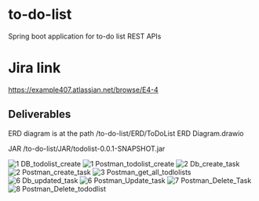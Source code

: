 # to-do-list
Spring boot application for to-do list REST APIs

# Jira link
https://example407.atlassian.net/browse/E4-4

## Deliverables
ERD diagram is at the path 
/to-do-list/ERD/ToDoList ERD Diagram.drawio

 JAR
/to-do-list/JAR/todolist-0.0.1-SNAPSHOT.jar

![1 DB_todolist_create](https://user-images.githubusercontent.com/99187387/161153945-69853e54-71b9-4644-b871-d1ddd6326482.JPG)
![1 Postman_todolist_create](https://user-images.githubusercontent.com/99187387/161153947-65ffb457-b208-495c-89cb-7cf3a1c1c62e.JPG)
![2 Db_create_task ](https://user-images.githubusercontent.com/99187387/161153948-6744cf4f-41f7-49f4-8022-7b6f03e1bc00.JPG)
![2 Postman_create_task](https://user-images.githubusercontent.com/99187387/161153949-ddae86c4-00dd-4508-8d35-2d036bf22136.JPG)
![3 Postman_get_all_todlolists](https://user-images.githubusercontent.com/99187387/161153950-6b17b206-5cbd-4d08-9349-c14366f99d8d.JPG)
![6 Db_updated_task](https://user-images.githubusercontent.com/99187387/161153952-26c9d1a7-7012-4f1f-a521-2d3e1f58c781.JPG)
![6 Postman_Update_task](https://user-images.githubusercontent.com/99187387/161153953-e665e9de-2fef-4726-bddc-133dd7983c39.JPG)
![7 Postman_Delete_Task](https://user-images.githubusercontent.com/99187387/161153954-d4ed62b0-6979-439a-af2e-1b19c57d3212.JPG)
![8 Postman_Delete_tododlist](https://user-images.githubusercontent.com/99187387/161153956-7034d25a-3664-429e-95f1-3ef1b1484a98.JPG)
